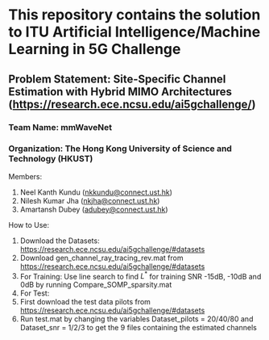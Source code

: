 # This repository contains the solution to ITU Artificial Intelligence/Machine Learning in 5G Challenge
## Problem Statement: Site-Specific Channel Estimation with Hybrid MIMO Architectures (https://research.ece.ncsu.edu/ai5gchallenge/)
### Team Name: mmWaveNet
### Organization: The Hong Kong University of Science and Technology (HKUST)
Members:
1) Neel Kanth Kundu (nkkundu@connect.ust.hk)
2) Nilesh Kumar Jha (nkjha@connect.ust.hk)
3) Amartansh Dubey (adubey@connect.ust.hk)

How to Use:
1. Download the Datasets: https://research.ece.ncsu.edu/ai5gchallenge/#datasets
1. Download gen_channel_ray_tracing_rev.mat from https://research.ece.ncsu.edu/ai5gchallenge/#datasets
1. For Training: Use line search to find $L^{*}$ for training SNR -15dB, -10dB and 0dB by running Compare_SOMP_sparsity.mat
1. For Test: 
  1. First download the test data pilots from https://research.ece.ncsu.edu/ai5gchallenge/#datasets
  1. Run test.mat by changing the variables Dataset_pilots = 20/40/80  and Dataset_snr = 1/2/3 to get the 9 files containing the estimated channels

